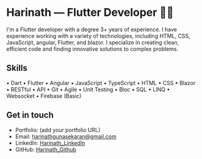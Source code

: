 
# Harinath — Flutter Developer 👨‍💻

I'm a Flutter developer with a degree 3+ years of experience. I have experience working with a variety of technologies, including HTML, CSS, JavaScript, angular, Flutter, and blazor. I specialize in creating clean, efficient code and finding innovative solutions to complex problems.

## Skills

• Dart • Flutter • Angular • JavaScript • TypeScript • HTML • CSS • Blazor • RESTful • API • Git • Agile • Unit Testing • Bloc • SQL • LINQ • Websocket • Firebase (Basic)

## Get in touch
- Portfolio: (add your portfolio URL)
- Email: harinathgunasekaran@gmail.com
- LinkedIn: [Harinath_LinkedIn](https://www.linkedin.com/in/harinath-g-363295233/)
- GitHub: [Harinath_Github](https://github.com/harinath31)
